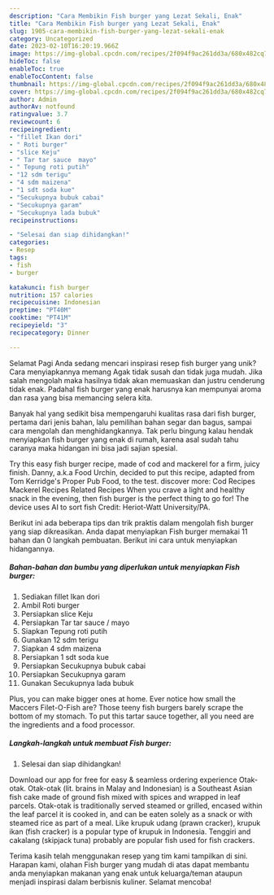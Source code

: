 ```yaml
---
description: "Cara Membikin Fish burger yang Lezat Sekali, Enak"
title: "Cara Membikin Fish burger yang Lezat Sekali, Enak"
slug: 1905-cara-membikin-fish-burger-yang-lezat-sekali-enak
category: Uncategorized
date: 2023-02-10T16:20:19.966Z
image: https://img-global.cpcdn.com/recipes/2f094f9ac261dd3a/680x482cq70/fish-burger-foto-resep-utama.jpg
hideToc: false
enableToc: true
enableTocContent: false
thumbnail: https://img-global.cpcdn.com/recipes/2f094f9ac261dd3a/680x482cq70/fish-burger-foto-resep-utama.jpg
cover: https://img-global.cpcdn.com/recipes/2f094f9ac261dd3a/680x482cq70/fish-burger-foto-resep-utama.jpg
author: Admin
authorAv: notfound
ratingvalue: 3.7
reviewcount: 6
recipeingredient:
- "fillet Ikan dori"
- " Roti burger"
- "slice Keju"
- " Tar tar sauce  mayo"
- " Tepung roti putih"
- "12 sdm terigu"
- "4 sdm maizena"
- "1 sdt soda kue"
- "Secukupnya bubuk cabai"
- "Secukupnya garam"
- "Secukupnya lada bubuk"
recipeinstructions:

- "Selesai dan siap dihidangkan!"
categories:
- Resep
tags:
- fish
- burger

katakunci: fish burger 
nutrition: 157 calories
recipecuisine: Indonesian
preptime: "PT40M"
cooktime: "PT41M"
recipeyield: "3"
recipecategory: Dinner

---
```



Selamat Pagi Anda sedang mencari inspirasi resep fish burger yang unik? Cara menyiapkannya memang Agak tidak susah dan tidak juga mudah. Jika salah mengolah maka hasilnya tidak akan memuaskan dan justru cenderung tidak enak. Padahal fish burger yang enak harusnya kan mempunyai aroma dan rasa yang bisa memancing selera kita.


Banyak hal yang sedikit bisa mempengaruhi kualitas rasa dari fish burger, pertama dari jenis bahan, lalu pemilihan bahan segar dan bagus, sampai cara mengolah dan menghidangkannya. Tak perlu bingung kalau hendak menyiapkan fish burger yang enak di rumah, karena asal sudah tahu caranya maka hidangan ini bisa jadi sajian spesial.

Try this easy fish burger recipe, made of cod and mackerel for a firm, juicy finish. Danny, a.k.a Food Urchin, decided to put this recipe, adapted from Tom Kerridge&#39;s Proper Pub Food, to the test. discover more: Cod Recipes Mackerel Recipes Related Recipes When you crave a light and healthy snack in the evening, then fish burger is the perfect thing to go for! The device uses AI to sort fish Credit: Heriot-Watt University/PA.


Berikut ini ada beberapa tips dan trik praktis dalam mengolah fish burger yang siap dikreasikan. Anda dapat menyiapkan Fish burger memakai 11 bahan dan 0 langkah pembuatan. Berikut ini cara untuk menyiapkan hidangannya.

<!--inarticleads1-->

##### Bahan-bahan dan bumbu yang diperlukan untuk menyiapkan Fish burger:

1. Sediakan fillet Ikan dori
1. Ambil  Roti burger
1. Persiapkan slice Keju
1. Persiapkan  Tar tar sauce / mayo
1. Siapkan  Tepung roti putih
1. Gunakan 12 sdm terigu
1. Siapkan 4 sdm maizena
1. Persiapkan 1 sdt soda kue
1. Persiapkan Secukupnya bubuk cabai
1. Persiapkan Secukupnya garam
1. Gunakan Secukupnya lada bubuk


Plus, you can make bigger ones at home. Ever notice how small the Maccers Filet-O-Fish are? Those teeny fish burgers barely scrape the bottom of my stomach. To put this tartar sauce together, all you need are the ingredients and a food processor. 

<!--inarticleads2-->

##### Langkah-langkah untuk membuat Fish burger:


1. Selesai dan siap dihidangkan!

Download our app for free for easy &amp; seamless ordering experience Otak-otak. Otak-otak (lit. brains in Malay and Indonesian) is a Southeast Asian fish cake made of ground fish mixed with spices and wrapped in leaf parcels. Otak-otak is traditionally served steamed or grilled, encased within the leaf parcel it is cooked in, and can be eaten solely as a snack or with steamed rice as part of a meal. Like krupuk udang (prawn cracker), krupuk ikan (fish cracker) is a popular type of krupuk in Indonesia. Tenggiri and cakalang (skipjack tuna) probably are popular fish used for fish crackers. 

Terima kasih telah menggunakan resep yang tim kami tampilkan di sini. Harapan kami, olahan Fish burger yang mudah di atas dapat membantu anda menyiapkan makanan yang enak untuk keluarga/teman ataupun menjadi inspirasi dalam berbisnis kuliner. Selamat mencoba!
